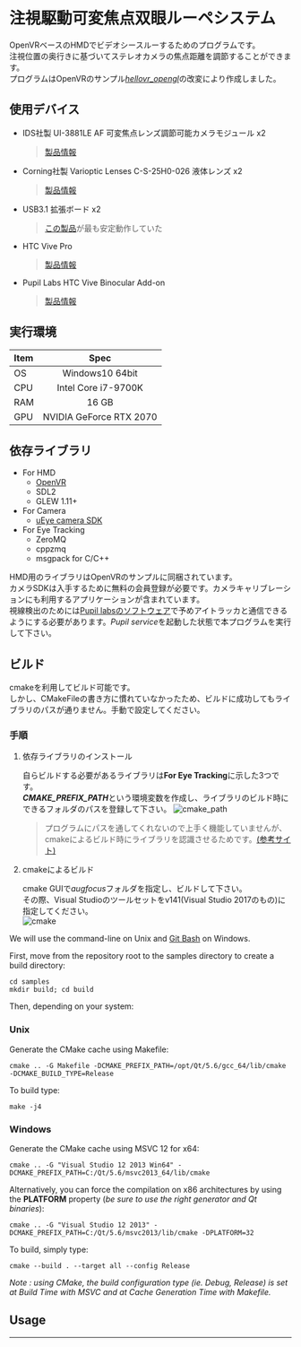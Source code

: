 # 注視駆動可変焦点双眼ルーペシステム

OpenVRベースのHMDでビデオシースルーするためのプログラムです。</br>
注視位置の奥行きに基づいてステレオカメラの焦点距離を調節することができます。</br>
プログラムはOpenVRのサンプル[*hellovr_opengl*](https://github.com/ValveSoftware/openvr/tree/master/samples)の改変により作成しました。

## 使用デバイス

- IDS社製 UI-3881LE AF 可変焦点レンズ調節可能カメラモジュール x2
  > [製品情報](https://jp.ids-imaging.com/store/products/cameras/ui-3881le-af.html)

- Corning社製 Varioptic Lenses C-S-25H0-026 液体レンズ x2
  > [製品情報](https://www.corning.com/jp/jp/innovation/corning-emerging-innovations/corning-varioptic-lenses/auto-focus-lens-modules-c-s-series/varioptic-C-S-25H0-026.html)

- USB3.1 拡張ボード x2
  > [この製品](https://www.asus.com/Motherboard-Accessories/USB_31_TYPEA_CARD/)が最も安定動作していた

- HTC Vive Pro
  > [製品情報](https://www.vive.com/jp/product/vive-pro/)

- Pupil Labs HTC Vive Binocular Add-on
  > [製品情報](https://pupil-labs.com/products/vr-ar/)

## 実行環境

| Item | Spec |
| :--- | :---: |
| OS | Windows10 64bit |
| CPU | Intel Core i7-9700K |
| RAM | 16 GB |
| GPU | NVIDIA GeForce RTX 2070 |

## 依存ライブラリ

- For HMD
  - [OpenVR](https://github.com/ValveSoftware/openvr)
  - SDL2
  - GLEW 1.11+
- For Camera
  - [uEye camera SDK](https://jp.ids-imaging.com/downloads.html)
- For Eye Tracking
  - ZeroMQ
  - cppzmq
  - msgpack for C/C++

HMD用のライブラリはOpenVRのサンプルに同梱されています。</br>
カメラSDKは入手するために無料の会員登録が必要です。カメラキャリブレーションにも利用するアプリケーションが含まれています。</br>
視線検出のためには[Pupil labsのソフトウェア](https://github.com/pupil-labs/pupil/releases)で予めアイトラッカと通信できるようにする必要があります。*Pupil service*を起動した状態で本プログラムを実行して下さい。

## ビルド

cmakeを利用してビルド可能です。</br>
しかし、CMakeFileの書き方に慣れていなかったため、ビルドに成功してもライブラリのパスが通りません。手動で設定してください。

### 手順

1. 依存ライブラリのインストール

    自らビルドする必要があるライブラリは**For Eye Tracking**に示した3つです。</br>
    ***CMAKE_PREFIX_PATH***という環境変数を作成し、ライブラリのビルド時にできるフォルダのパスを登録して下さい。
    ![cmake_path](https://user-images.githubusercontent.com/15144450/76413502-e425f500-63d8-11ea-80a2-fc6f9d94f0a1.png)

      > プログラムにパスを通してくれないので上手く機能していませんが、cmakeによるビルド時にライブラリを認識させるためです。[(参考サイト)](プログラムにパスを通してくれないので上手く機能していませんが)

2. cmakeによるビルド

    cmake GUIで*augfocus*フォルダを指定し、ビルドして下さい。</br>
    その際、Visual Studioのツールセットをv141(Visual Studio 2017のもの)に指定してください。</br>
    ![cmake](https://user-images.githubusercontent.com/15144450/76413465-d4a6ac00-63d8-11ea-8cf0-90b1b87fe6bd.png)




We will use the command-line on Unix and [Git Bash](https://git-for-windows.github.io/) on Windows.

First, move from the repository root to the samples directory to create a build directory:
```
cd samples
mkdir build; cd build
```

Then, depending on your system:

### Unix

Generate the CMake cache using Makefile:
```
cmake .. -G Makefile -DCMAKE_PREFIX_PATH=/opt/Qt/5.6/gcc_64/lib/cmake -DCMAKE_BUILD_TYPE=Release
```

To build type:
```
make -j4
```


### Windows

Generate the CMake cache using MSVC 12 for x64:
```
cmake .. -G "Visual Studio 12 2013 Win64" -DCMAKE_PREFIX_PATH=C:/Qt/5.6/msvc2013_64/lib/cmake
```

Alternatively, you can force the compilation on x86 architectures by using the **PLATFORM** property (*be sure to use the right generator and Qt binaries*):
```
cmake .. -G "Visual Studio 12 2013" -DCMAKE_PREFIX_PATH=C:/Qt/5.6/msvc2013/lib/cmake -DPLATFORM=32
```

To build, simply type:
```
cmake --build . --target all --config Release
```

*Note : using CMake, the build configuration type (ie. Debug, Release) is set at Build Time with MSVC and at Cache Generation Time with Makefile.*

## Usage


---
